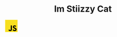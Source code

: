 <h1 align="center">Im Stiizzy Cat</h1>
                                                                                                           
<p align="left"><img src="https://raw.githubusercontent.com/StiizzyCat/StiizzyCat/main/Assets/Assets/Javascript.png" width="40" height="40"/>
